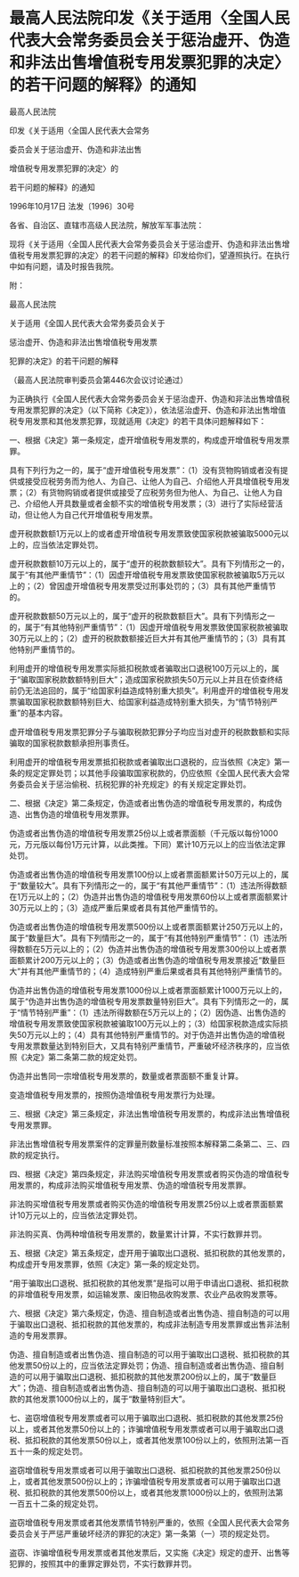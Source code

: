 # 最高人民法院印发《关于适用〈全国人民代表大会常务委员会关于惩治虚开、伪造和非法出售增值税专用发票犯罪的决定〉的若干问题的解释》的通知

<!-- INFO END -->

最高人民法院

印发《关于适用〈全国人民代表大会常务

委员会关于惩治虚开、伪造和非法出售

增值税专用发票犯罪的决定〉的

若干问题的解释》的通知

1996年10月17日 法发〔1996〕30号

各省、自治区、直辖市高级人民法院，解放军军事法院：

现将《关于适用〈全国人民代表大会常务委员会关于惩治虚开、伪造和非法出售增值税专用发票犯罪的决定〉的若干问题的解释》印发给你们，望遵照执行。在执行中如有问题，请及时报告我院。

附：

最高人民法院

关于适用《全国人民代表大会常务委员会关于

惩治虚开、伪造和非法出售增值税专用发票

犯罪的决定》的若干问题的解释

（最高人民法院审判委员会第446次会议讨论通过）

为正确执行《全国人民代表大会常务委员会关于惩治虚开、伪造和非法出售增值税专用发票犯罪的决定》（以下简称《决定》），依法惩治虚开、伪造和非法出售增值税专用发票和其他发票犯罪，现就适用《决定》的若干具体问题解释如下：

一、根据《决定》第一条规定，虚开增值税专用发票的，构成虚开增值税专用发票罪。

具有下列行为之一的，属于“虚开增值税专用发票”：（1）没有货物购销或者没有提供或接受应税劳务而为他人、为自己、让他人为自己、介绍他人开具增值税专用发票；（2）有货物购销或者提供或接受了应税劳务但为他人、为自己、让他人为自己、介绍他人开具数量或者金额不实的增值税专用发票；（3）进行了实际经营活动，但让他人为自己代开增值税专用发票。

虚开税款数额1万元以上的或者虚开增值税专用发票致使国家税款被骗取5000元以上的，应当依法定罪处罚。

虚开税款数额10万元以上的，属于“虚开的税款数额较大”。具有下列情形之一的，属于“有其他严重情节”：（1）因虚开增值税专用发票致使国家税款被骗取5万元以上的；（2）曾因虚开增值税专用发票受过刑事处罚的；（3）具有其他严重情节的。

虚开税款数额50万元以上的，属于“虚开的税款数额巨大”。具有下列情形之一的，属于“有其他特别严重情节”：（1）因虚开增值税专用发票致使国家税款被骗取30万元以上的；（2）虚开的税款数额接近巨大并有其他严重情节的；（3）具有其他特别严重情节的。

利用虚开的增值税专用发票实际抵扣税款或者骗取出口退税100万元以上的，属于“骗取国家税款数额特别巨大”；造成国家税款损失50万元以上并且在侦查终结前仍无法追回的，属于“给国家利益造成特别重大损失”。利用虚开的增值税专用发票骗取国家税款数额特别巨大、给国家利益造成特别重大损失，为“情节特别严重”的基本内容。

虚开增值税专用发票犯罪分子与骗取税款犯罪分子均应当对虚开的税款数额和实际骗取的国家税款数额承担刑事责任。

利用虚开的增值税专用发票抵扣税款或者骗取出口退税的，应当依照《决定》第一条的规定定罪处罚；以其他手段骗取国家税款的，仍应依照《全国人民代表大会常务委员会关于惩治偷税、抗税犯罪的补充规定》的有关规定定罪处罚。

二、根据《决定》第二条规定，伪造或者出售伪造的增值税专用发票的，构成伪造、出售伪造的增值税专用发票罪。

伪造或者出售伪造的增值税专用发票25份以上或者票面额（千元版以每份1000元，万元版以每份1万元计算，以此类推。下同）累计10万元以上的应当依法定罪处罚。

伪造或者出售伪造的增值税专用发票100份以上或者票面额累计50万元以上的，属于“数量较大”。具有下列情形之一的，属于“有其他严重情节”：（1）违法所得数额在1万元以上的；（2）伪造并出售伪造的增值税专用发票60份以上或者票面额累计30万元以上的；（3）造成严重后果或者具有其他严重情节的。

伪造或者出售伪造的增值税专用发票500份以上或者票面额累计250万元以上的，属于“数量巨大”。具有下列情形之一的，属于“有其他特别严重情节”：（1）违法所得数额在5万元以上的；（2）伪造并出售伪造的增值税专用发票300份以上或者票面额累计200万元以上的；（3）伪造或者出售伪造的增值税专用发票接近“数量巨大”并有其他严重情节的；（4）造成特别严重后果或者具有其他特别严重情节的。

伪造并出售伪造的增值税专用发票1000份以上或者票面额累计1000万元以上的，属于“伪造并出售伪造的增值税专用发票数量特别巨大”。具有下列情形之一的，属于“情节特别严重”：（1）违法所得数额在5万元以上的；（2）因伪造、出售伪造的增值税专用发票致使国家税款被骗取100万元以上的；（3）给国家税款造成实际损失50万元以上的；（4）具有其他特别严重情节的。对于伪造并出售伪造的增值税专用发票数量达到特别巨大，又具有特别严重情节，严重破坏经济秩序的，应当依照《决定》第二条第二款的规定处罚。

伪造并出售同一宗增值税专用发票的，数量或者票面额不重复计算。

变造增值税专用发票的，按照伪造增值税专用发票行为处理。

三、根据《决定》第三条规定，非法出售增值税专用发票的，构成非法出售增值税专用发票罪。

非法出售增值税专用发票案件的定罪量刑数量标准按照本解释第二条第二、三、四款的规定执行。

四、根据《决定》第四条规定，非法购买增值税专用发票或者购买伪造的增值税专用发票的，构成非法购买增值税专用发票、伪造的增值税专用发票罪。

非法购买增值税专用发票或者购买伪造的增值税专用发票25份以上或者票面额累计10万元以上的，应当依法定罪处罚。

非法购买真、伪两种增值税专用发票的，数量累计计算，不实行数罪并罚。

五、根据《决定》第五条规定，虚开用于骗取出口退税、抵扣税款的其他发票的，构成虚开专用发票罪，依照《决定》第一条的规定处罚。

“用于骗取出口退税、抵扣税款的其他发票”是指可以用于申请出口退税、抵扣税款的非增值税专用发票，如运输发票、废旧物品收购发票、农业产品收购发票等。

六、根据《决定》第六条规定，伪造、擅自制造或者出售伪造、擅自制造的可以用于骗取出口退税、抵扣税款的其他发票的，构成非法制造专用发票罪或出售非法制造的专用发票罪。

伪造、擅自制造或者出售伪造、擅自制造的可以用于骗取出口退税、抵扣税款的其他发票50份以上的，应当依法定罪处罚；伪造、擅自制造或者出售伪造、擅自制造的可以用于骗取出口退税、抵扣税款的其他发票200份以上的，属于“数量巨大”；伪造、擅自制造或者出售伪造、擅自制造的可以用于骗取出口退税、抵扣税款的其他发票1000份以上的，属于“数量特别巨大”。

七、盗窃增值税专用发票或者可以用于骗取出口退税、抵扣税款的其他发票25份以上，或者其他发票50份以上的；诈骗增值税专用发票或者可以用于骗取出口退税、抵扣税款的其他发票50份以上，或者其他发票100份以上的，依照刑法第一百五十一条的规定处罚。

盗窃增值税专用发票或者可以用于骗取出口退税、抵扣税款的其他发票250份以上，或者其他发票500份以上的；诈骗增值税专用发票或者可以用于骗取出口退税、抵扣税款的其他发票500份以上，或者其他发票1000份以上的，依照刑法第一百五十二条的规定处罚。

盗窃增值税专用发票或者其他发票情节特别严重的，依照《全国人民代表大会常务委员会关于严惩严重破坏经济的罪犯的决定》第一条第（一）项的规定处罚。

盗窃、诈骗增值税专用发票或者其他发票后，又实施《决定》规定的虚开、出售等犯罪的，按照其中的重罪定罪处罚，不实行数罪并罚。

